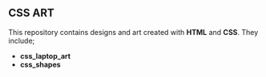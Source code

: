 ## CSS ART
This repository contains designs and art created with __HTML__ and __CSS__. They include;
- __css_laptop_art__
- __css_shapes__
